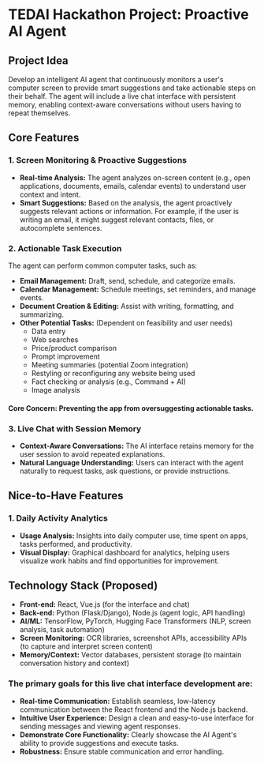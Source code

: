# TEDAI Hackathon Project: Proactive AI Agent

## Project Idea

Develop an intelligent AI agent that continuously monitors a user's computer screen to provide smart suggestions and take actionable steps on their behalf. The agent will include a live chat interface with persistent memory, enabling context-aware conversations without users having to repeat themselves.

## Core Features

### 1. Screen Monitoring & Proactive Suggestions

- **Real-time Analysis:** The agent analyzes on-screen content (e.g., open applications, documents, emails, calendar events) to understand user context and intent.
- **Smart Suggestions:** Based on the analysis, the agent proactively suggests relevant actions or information. For example, if the user is writing an email, it might suggest relevant contacts, files, or autocomplete sentences.

### 2. Actionable Task Execution

The agent can perform common computer tasks, such as:
- **Email Management:** Draft, send, schedule, and categorize emails.
- **Calendar Management:** Schedule meetings, set reminders, and manage events.
- **Document Creation & Editing:** Assist with writing, formatting, and summarizing.
- **Other Potential Tasks:** (Dependent on feasibility and user needs)
  - Data entry
  - Web searches
  - Price/product comparison
  - Prompt improvement
  - Meeting summaries (potential Zoom integration)
  - Restyling or reconfiguring any website being used
  - Fact checking or analysis (e.g., Command + AI)
  - Image analysis

#### **Core Concern:** Preventing the app from oversuggesting actionable tasks.

### 3. Live Chat with Session Memory

- **Context-Aware Conversations:** The AI interface retains memory for the user session to avoid repeated explanations.
- **Natural Language Understanding:** Users can interact with the agent naturally to request tasks, ask questions, or provide instructions.

## Nice-to-Have Features

### 1. Daily Activity Analytics

- **Usage Analysis:** Insights into daily computer use, time spent on apps, tasks performed, and productivity.
- **Visual Display:** Graphical dashboard for analytics, helping users visualize work habits and find opportunities for improvement.

## Technology Stack (Proposed)

- **Front-end:** React, Vue.js (for the interface and chat)
- **Back-end:** Python (Flask/Django), Node.js (agent logic, API handling)
- **AI/ML:** TensorFlow, PyTorch, Hugging Face Transformers (NLP, screen analysis, task automation)
- **Screen Monitoring:** OCR libraries, screenshot APIs, accessibility APIs (to capture and interpret screen content)
- **Memory/Context:** Vector databases, persistent storage (to maintain conversation history and context)

### The primary goals for this live chat interface development are:

- **Real-time Communication:** Establish seamless, low-latency communication between the React frontend and the Node.js backend.
- **Intuitive User Experience:** Design a clean and easy-to-use interface for sending messages and viewing agent responses.
- **Demonstrate Core Functionality:** Clearly showcase the AI Agent's ability to provide suggestions and execute tasks.
- **Robustness:** Ensure stable communication and error handling.
